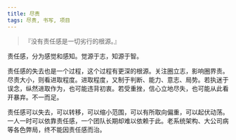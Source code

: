 ```yaml
---
title: 尽责
tags: 尽责, 书写, 项目
---
```



> 『没有责任感是一切劣行的根源。』

责任感，分为感觉和感知。觉源于志，知源于智。

责任感的失去也是一个过程，这个过程有更深的根源。关注圈立志，影响圈界责。尽责大小，则看进取程度。进取程度，又制于判断、能力、意志、局势。若执迷于误念，纵然进取作为，也可能违背初衷。若受重挫，信心立地尽失，也可能从此看开暴弃。不一而足。

责任感可以失去，可以转移，可以缩小范围，可以有所取向偏重，可以起伏动荡。一人一时可以依靠责任感，一个团队长期却难以依赖于此。老系统架构、大公司病等各色弊局，终不能因责任感而治。

